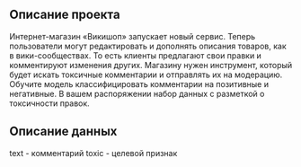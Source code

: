## Описание проекта
Интернет-магазин «Викишоп» запускает новый сервис. Теперь пользователи могут редактировать и дополнять описания товаров, 
как в вики-сообществах. То есть клиенты предлагают свои правки и комментируют изменения других. 
Магазину нужен инструмент, который будет искать токсичные комментарии и отправлять их на модерацию.
Обучите модель классифицировать комментарии на позитивные и негативные. В вашем распоряжении набор данных с 
разметкой о токсичности правок.

## Описание данных
text - комментарий
toxic - целевой признак
